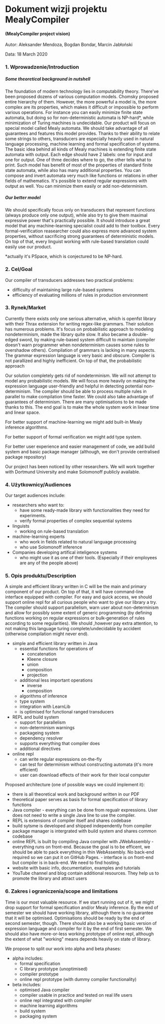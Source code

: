 
# Dokument wizji projektu MealyCompiler
#### (MealyCompiler project vision)


Autor: Aleksander Mendoza, Bogdan Bondar, Marcin Jabłoński

Data: 18 March 2020

### 1. Wprowadzenie/Introduction

##### Some theoretical background in nutshell
The foundation of modern technology lies in computability theory. There've been proposed dozens of various computation models. Chomsky proposed entire hierarchy of them. However, the more powerful a model is, the more complex are its properties, which makes it difficult or impossible to perform various operations. For instance you can easily minimize finite state automata, but doing so for non-deterministic automata is NP-hard*, while minimization of Turing machines is undecidable. Our product will focus on special model called Mealy automata. We should take advantage of all guarantees and features this model provides. Thanks to their ability to relate some strings to others, transducers are especially heavily used in natural language processing, machine learning and formal specification of systems. The basic idea behind all kinds of Mealy machines is extending finite state automata with output. Each edge should have 2 labels: one for input and one for output. One of thme decides where to go, the other tells what to print. Such model has benefit of most of the properties of standard finite state automata, while also has many additional properties. You can compose and invert automata very much like functions or relations in other fields of mathematics. It's possible to extend regular expressions with output as well. You can minimize them easily or add non-determinism.

##### Our better model

We should specifically focus only on transducers that represent functions (always produce only one output), while also try to give them maximal expressive power that's practically possible. It should introduce a great model that any machine-learning specialist could add to their toolbox. Every formal-verification reasearcher could also express more advanced system properties, without sacrificing strong guarantees of deterministic models. On top of that, every linguist working with rule-based translation could easily use our product.

*actually it's PSpace, which is conjectured to be NP-hard.

### 2. Cel/Goal

Our compiler of transducers addresses two practical problems: 

- difficulty of maintaining large rule-based systems
- efficiency of evaluating millions of rules in production environment




### 3. Rynek/Market

Currently there exists only one serious alternative, which is openfst library with their Thrax extension for writing regex-like grammars. Their solution has numerous problems. It's focus on probabilistic approach to modeling nondeterminism, made the library quite slow. It also became a double-edged sword, by making rule-based system difficult to maintain (compiler doesn't warn programmer when nondeterminism causes some rules to overshadow others). Compilation of grammars is lacking in many aspects. The grammar expression language is very basic and obscure. Compiler is not parallized and highly inefficient. On top of that, the probabilistic approach

Our solution completely gets rid of nondeterminism. We will not attempt to model any probabilistic models. We will focus more heavily on making the expression language user-friendly and helpful in detecting potential non-determinism. The compiler should be able to process multiple rules in parallel to make compilation time faster. We could also take advantage of guarantees of determinism. There are many optimisations to be made thanks to this. The end goal is to make the whole system work in linear time and linear space.

For better support of machine-learning we might add built-in Mealy inference algorithms.

For better support of formal verification we might add type system.

For better user experience and easier management of code, we add build system and basic package manager (although, we don't provide centralised package repository)

Our project has been noticed by other researchers. We will work together with Dortmund University and make Solomonoff publicly available. 

### 4. Użytkownicy/Audiences

Our target audiences include:

- researchers who want to:
  - have some ready-made library with functionalities they need for experiments.
  - verify formal properties of complex sequential systems
- linguists 
  - working on rule-based translation
- machine-learning experts
  - who work in fields related to natural language processing
  - who use Solomonoff inference 
- Companies developing artifical inteligence systems
  - who might use it as one of their tools. (Especially if their employees are any of the people above) 





### 5. Opis produktu/Description

A simple and efficient library written in C will be the main and primary component of our product. On top of that, it will have command-line interface equipped with compiler. For easy and quick access, we should support online repl for all curious people who want to give our library a try. The compiler should support parallelism, warn user about non-determinism and allow for possibly some extent of generic programming (by defining functions working on regular expressions or bulk-generation of rules according to some regularities). We should ,however pay extra attention, to not making this language turing complete/undecidable by accident (otherwise compilation might never end).

* simple and efficient library written in Java
  * essential functions for operations of
     * concatenation
     * Kleene closure
     * union
     * composition
     * projection
  * additional less important operations
     * inverse
     * composition
  * algorithms of  inference
  * type system
  * integration with LearnLib
  * is optimised for functional ranged transducers
* REPL and build system
  * support for parallelism
  * non-determinism warnings
  * packageing system
  * dependency resolver
  * supports everything that compiler does
  * additional directives
* online repl
  * can write regular expressions on-the-fly
  * can test for determinism without constructing automata (it's more efficient)
  * user can download effects of their work for their local computer

Proposed architecture (one of possible ways we could implement it):

- there is all theoretical work and background written in our PDF
- theoretical paper serves as basis for formal specification of library functions
- Java compiler  - everything can be done from regualr expressions. User does not need to write a single Java line to use the compiler.
- REPL is extensions of compiler itself and shares codebase
- build sytsme is developed and  shipped independently from compiler
- package manager is intergrated with build system and shares common codebase
- online REPL is built by compiling Java compiler with JWebAssembly
       - everything runs on front-end. Because the goal is to be efficent, we should be able to pack everything in thin WebAssembly. No back-end required so we can put it on GitHub Pages.
       - interface is on front-end but compiler is in back-end. We need to find hosting.
- website with basic info, documentation, examples and tutorials
- YouTube channel and blog contain additional resources. They help us to promote the library and attract users




### 6. Zakres i ograniczenia/scope and limitations

Time is our most valuable resource. If we start running out of it, we might drop support for formal specification and/or Mealy inference. By the end of semester we should have working library, although there is no guarantee that it will be optimised. Optimisations should be ready by the end of second semester, 
though. There should also be a working basic version of expression language and compiler for it by the end of first semester. We should also have more-or-less working prototype of online repl, although the extent of what "working" means depends heavily on state of library.  

We propose to split our work into alpha and beta phases:

- alpha includes:
  - formal specification
  - C library prototype (unoptimised)
  - compiler prototype
  - online repl prototype (with dummy compiler functionality)
- beta includes:
  - optimised Java compiler
  - compiler usable in practice and tested on real life users
  - online repl integrated with compiler
  - machine learning algorithms
  - build system
  - packaging system